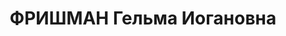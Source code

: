 ---
title: ФРИШМАН Гельма Иогановна
description: '1893 г. р., уроженка г. Ревель, эстонка, член ВКП (б), старший инспектор
  кадров УНКВД ЛО, проживала: г. Ленинград. Арестована в 1936 г. Выездной сессией
  Военной Коллегии Верховного Суда СССР 9 мая 1937 г. по ст. ст. 17-58-8 и 58-11 УК
  РСФСР заключена в концлагерь на 10 лет. В 1957 г. проживала в г. Венев Тульской
  обл. Ее сестра Сальма Иогановна Фришман расстреляна в 1937 г., муж сестры Рейнгольд
  Иванович Изак расстрелян в 1936 г.'
---